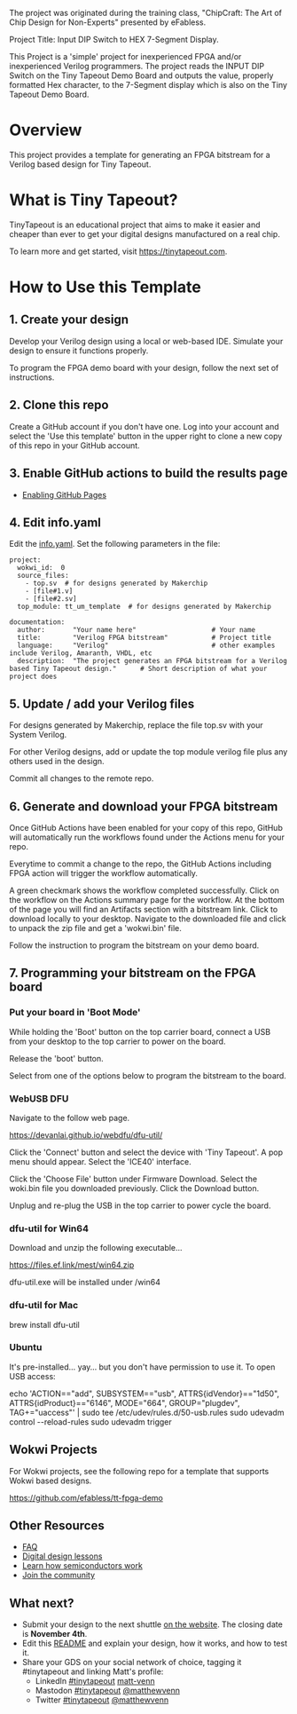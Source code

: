 The project was originated during the training class, "ChipCraft: The Art of Chip Design for Non-Experts" presented by eFabless.

Project Title: Input DIP Switch to HEX 7-Segment Display.

This Project is a 'simple' project for inexperienced FPGA and/or inexperienced Verilog programmers.
The project reads the INPUT DIP Switch on the Tiny Tapeout Demo Board and outputs the value, properly formatted Hex character, to the 7-Segment display which is also on the Tiny Tapeout Demo Board.




# Overview

This project provides a template for generating an FPGA bitstream for a Verilog based design for Tiny Tapeout.

# What is Tiny Tapeout?

TinyTapeout is an educational project that aims to make it easier and cheaper than ever to get your digital designs manufactured on a real chip.

To learn more and get started, visit https://tinytapeout.com.

# How to Use this Template

## 1. Create your design

Develop your Verilog design using a local or web-based IDE.  Simulate your design to ensure it functions properly.

To program the FPGA demo board with your design, follow the next set of instructions.

## 2. Clone this repo

Create a GitHub account if you don't have one.  Log into your account and select the 'Use this template' button in the 
upper right to clone a new copy of this repo in your GitHub account.

## 3. Enable GitHub actions to build the results page

- [Enabling GitHub Pages](https://tinytapeout.com/faq/#my-github-action-is-failing-on-the-pages-part)

## 4. Edit info.yaml

Edit the [info.yaml](info.yaml).  Set the following parameters in the file:

```
project:
  wokwi_id:  0
  source_files:
    - top.sv  # for designs generated by Makerchip
    - [file#1.v]
    - [file#2.sv]
  top_module: tt_um_template  # for designs generated by Makerchip 
  
documentation: 
  author:       "Your name here"                   # Your name
  title:        "Verilog FPGA bitstream"           # Project title
  language:     "Verilog"                          # other examples include Verilog, Amaranth, VHDL, etc
  description:  "The project generates an FPGA bitstream for a Verilog based Tiny Tapeout design."      # Short description of what your project does

```

## 5. Update / add your Verilog files

For designs generated by Makerchip, replace the file top.sv with your System Verilog.

For other Verilog designs, add or update the top module verilog file plus any others used in the design.

Commit all changes to the remote repo.

## 6. Generate and download your FPGA bitstream

Once GitHub Actions have been enabled for your copy of this repo, GitHub will automatically run the workflows found under the Actions menu for your repo.

Everytime to commit a change to the repo, the GitHub Actions including FPGA action will trigger the workflow automatically.

A green checkmark shows the workflow completed successfully.  Click on the workflow on the Actions summary page for the workflow.  At the bottom of the page you will find an Artifacts section with a bitstream link.  Click to download locally to your desktop.  Navigate to the downloaded file and click to unpack the zip file and get a 'wokwi.bin' file.

Follow the instruction to program the bitstream on your demo board.

## 7. Programming your bitstream on the FPGA board

### Put your board in 'Boot Mode'

While holding the 'Boot' button on the top carrier board, connect a USB from your desktop to the top carrier to power on the board.  

Release the 'boot' button.

Select from one of the options below to program the bitstream to the board.

### WebUSB DFU

Navigate to the follow web page.

https://devanlai.github.io/webdfu/dfu-util/

Click the 'Connect' button and select the device with 'Tiny Tapeout'.  A pop menu should appear.  Select the 'ICE40' interface.

Click the 'Choose File' button under Firmware Download.  Select the woki.bin file you downloaded previously.  Click the Download button.

Unplug and re-plug the USB in the top carrier to power cycle the board.

### dfu-util for Win64

Download and unzip the following executable...

https://files.ef.link/mest/win64.zip

dfu-util.exe will be installed under /win64

### dfu-util for Mac

brew install dfu-util

### Ubuntu
It's pre-installed… yay… but you don't have permission to use it. To open USB access:

echo 'ACTION=="add", SUBSYSTEM=="usb", ATTRS{idVendor}=="1d50", ATTRS{idProduct}=="6146", MODE="664", GROUP="plugdev", TAG+="uaccess"' | sudo tee /etc/udev/rules.d/50-usb.rules
sudo udevadm control --reload-rules
sudo udevadm trigger

## Wokwi Projects

For Wokwi projects, see the following repo for a template that supports Wokwi based designs.

https://github.com/efabless/tt-fpga-demo

## Other Resources

- [FAQ](https://tinytapeout.com/faq/)
- [Digital design lessons](https://tinytapeout.com/digital_design/)
- [Learn how semiconductors work](https://tinytapeout.com/siliwiz/)
- [Join the community](https://discord.gg/rPK2nSjxy8)

## What next?

- Submit your design to the next shuttle [on the website](https://tinytapeout.com/#submit-your-design). The closing date is **November 4th**.
- Edit this [README](README.md) and explain your design, how it works, and how to test it.
- Share your GDS on your social network of choice, tagging it #tinytapeout and linking Matt's profile:
  - LinkedIn [#tinytapeout](https://www.linkedin.com/search/results/content/?keywords=%23tinytapeout) [matt-venn](https://www.linkedin.com/in/matt-venn/)
  - Mastodon [#tinytapeout](https://chaos.social/tags/tinytapeout) [@matthewvenn](https://chaos.social/@matthewvenn)
  - Twitter [#tinytapeout](https://twitter.com/hashtag/tinytapeout?src=hashtag_click) [@matthewvenn](https://twitter.com/matthewvenn)

